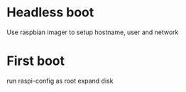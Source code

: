# Headless boot

Use raspbian imager to setup hostname, user and network

# First boot

run raspi-config as root
expand disk
